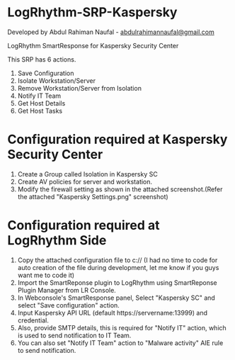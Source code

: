 # LogRhythm-SRP-Kaspersky

Developed by Abdul Rahiman Naufal - abdulrahimannaufal@gmail.com

LogRhythm SmartResponse for Kaspersky Security Center

This SRP has 6 actions.

1. Save Configuration
2. Isolate Workstation/Server
3. Remove Workstation/Server from Isolation
4. Notify IT Team
5. Get Host Details
6. Get Host Tasks

# Configuration required at Kaspersky Security Center

1. Create a Group called Isolation in Kaspersky SC
2. Create AV policies for server and workstation.
3. Modify the firewall setting as shown in the attached screenshot.(Refer the attached "Kaspersky Settings.png" screenshot)

# Configuration required at LogRhythm Side

1. Copy the attached configuration file to c:// (I had no time to code for auto creation of the file during development, let me know if you guys want me to code it)
2. Import the SmartReponse plugin to LogRhythm using SmartReponse Plugin Manager from LR Console.
3. In Webconsole's SmartResponse panel, Select "Kaspersky SC" and select "Save configuration" action.
4. Input Kaspersky API URL (default https://servername:13999) and credential.
5. Also, provide SMTP details, this is required for "Notify IT" action, which is used to send notification to IT Team.
6. You can also set "Notify IT Team" action to "Malware activity" AIE rule to send notification.
